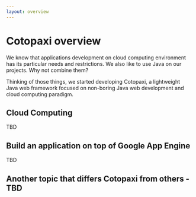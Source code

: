 ```yaml
---
layout: overview
---
```

# Cotopaxi overview

We know that applications development on cloud computing environment has its particular needs and restrictions. We also like to use Java on our projects. Why not combine them?

Thinking of those things, we started developing Cotopaxi, a lightweight Java web framework focused on non-boring Java web development and cloud computing paradigm.

## Cloud Computing

TBD

## Build an application on top of Google App Engine

TBD

## Another topic that differs Cotopaxi from others - TBD